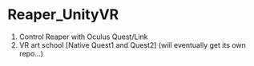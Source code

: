 # Reaper_UnityVR
1. Control Reaper with Oculus Quest/Link
2. VR art school [Native Quest1 and Quest2] (will eventually get its own repo...)
